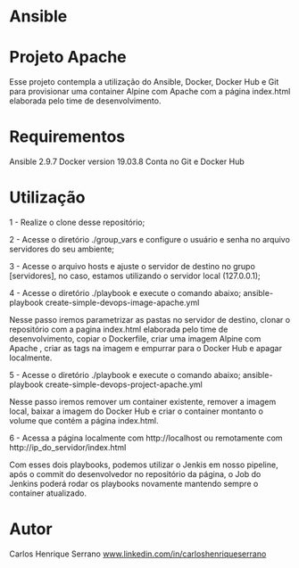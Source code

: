 # Ansible

# Projeto Apache
Esse projeto contempla a utilização do Ansible, Docker, Docker Hub e Git para provisionar uma container Alpine com Apache com a página index.html elaborada pelo time de desenvolvimento.

# Requirementos
Ansible 2.9.7
Docker version 19.03.8
Conta no Git e Docker Hub

# Utilização

1 - Realize o clone desse repositório;

2 - Acesse o diretório ./group_vars e configure o usuário e senha no arquivo servidores do seu ambiente;

3 - Acesse o arquivo hosts e ajuste o servidor de destino no grupo [servidores], no caso, estamos utilizando o servidor local (127.0.0.1);

4 - Acesse o diretório ./playbook e execute o comando abaixo;
ansible-playbook create-simple-devops-image-apache.yml

Nesse passo iremos parametrizar as pastas no servidor de destino, clonar o repositório com a pagina index.html elaborada pelo time de desenvolvimento, copiar o Dockerfile, criar uma imagem Alpine com Apache , criar as tags na imagem e empurrar para o Docker Hub e apagar localmente. 

5 - Acesse o diretório ./playbook e execute o comando abaixo;
ansible-playbook create-simple-devops-project-apache.yml

Nesse passo iremos remover um container existente, remover a imagem local, baixar a imagem do Docker Hub e criar o container montanto o volume que contém a página index.html.

6 - Acessa a página localmente com http://localhost ou remotamente com http://ip_do_servidor/index.html

Com esses dois playbooks, podemos utilizar o Jenkis em nosso pipeline, após o commit do desenvolvedor no repositório da página, o Job do Jenkins poderá rodar os playbooks novamente mantendo sempre o container atualizado.

# Autor
Carlos Henrique Serrano
www.linkedin.com/in/carloshenriqueserrano
